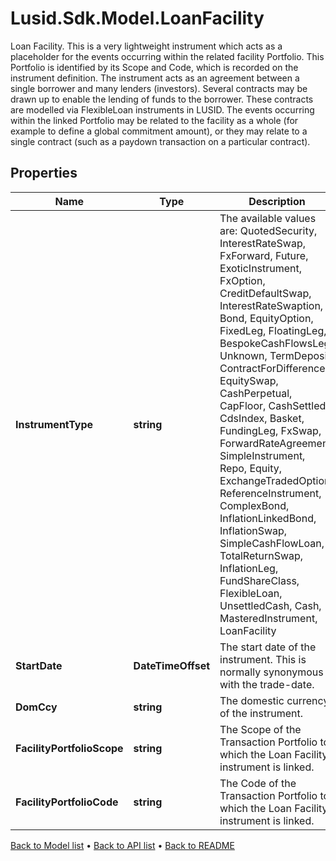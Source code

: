 # Lusid.Sdk.Model.LoanFacility
Loan Facility. This is a very lightweight instrument which acts as a placeholder for the events occurring within  the related facility Portfolio. This Portfolio is identified by its Scope and Code, which is recorded on the  instrument definition. The instrument acts as an agreement between a single borrower and many lenders (investors).  Several contracts may be drawn up to enable the lending of funds to the borrower. These contracts are modelled via  FlexibleLoan instruments in LUSID. The events occurring within the linked Portfolio may be related  to the facility as a whole (for example to define a global commitment amount), or they may relate to a single  contract (such as a paydown transaction on a particular contract).

## Properties

Name | Type | Description | Notes
------------ | ------------- | ------------- | -------------
**InstrumentType** | **string** | The available values are: QuotedSecurity, InterestRateSwap, FxForward, Future, ExoticInstrument, FxOption, CreditDefaultSwap, InterestRateSwaption, Bond, EquityOption, FixedLeg, FloatingLeg, BespokeCashFlowsLeg, Unknown, TermDeposit, ContractForDifference, EquitySwap, CashPerpetual, CapFloor, CashSettled, CdsIndex, Basket, FundingLeg, FxSwap, ForwardRateAgreement, SimpleInstrument, Repo, Equity, ExchangeTradedOption, ReferenceInstrument, ComplexBond, InflationLinkedBond, InflationSwap, SimpleCashFlowLoan, TotalReturnSwap, InflationLeg, FundShareClass, FlexibleLoan, UnsettledCash, Cash, MasteredInstrument, LoanFacility | 
**StartDate** | **DateTimeOffset** | The start date of the instrument. This is normally synonymous with the trade-date. | 
**DomCcy** | **string** | The domestic currency of the instrument. | 
**FacilityPortfolioScope** | **string** | The Scope of the Transaction Portfolio to which the Loan Facility instrument is linked. | 
**FacilityPortfolioCode** | **string** | The Code of the Transaction Portfolio to which the Loan Facility instrument is linked. | 

[Back to Model list](../README.md#documentation-for-models) &#8226; [Back to API list](../README.md#documentation-for-api-endpoints) &#8226; [Back to README](../README.md)

